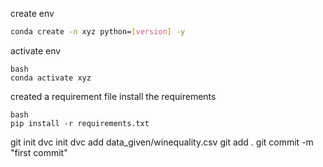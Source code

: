 create env

```bash
conda create -n xyz python=[version] -y
```

activate env
```
bash
conda activate xyz
```

created a requirement file
install the requirements
```
bash 
pip install -r requirements.txt
```

git init
dvc init
dvc add data_given/winequality.csv
git add .
git commit -m "first commit"